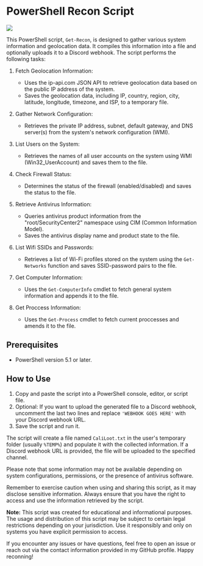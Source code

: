 # PowerShell Recon Script
![](https://img.shields.io/badge/-PowerShell-blue)

This PowerShell script, `Get-Recon`, is designed to gather various system information and geolocation data. It compiles this information into a file and optionally uploads it to a Discord webhook. The script performs the following tasks:

1. Fetch Geolocation Information:
   - Uses the ip-api.com JSON API to retrieve geolocation data based on the public IP address of the system.
   - Saves the geolocation data, including IP, country, region, city, latitude, longitude, timezone, and ISP, to a temporary file.

2. Gather Network Configuration:
   - Retrieves the private IP address, subnet, default gateway, and DNS server(s) from the system's network configuration (WMI).

3. List Users on the System:
   - Retrieves the names of all user accounts on the system using WMI (Win32_UserAccount) and saves them to the file.

4. Check Firewall Status:
   - Determines the status of the firewall (enabled/disabled) and saves the status to the file.

5. Retrieve Antivirus Information:
   - Queries antivirus product information from the "root/SecurityCenter2" namespace using CIM (Common Information Model).
   - Saves the antivirus display name and product state to the file.

6. List Wifi SSIDs and Passwords:
   - Retrieves a list of Wi-Fi profiles stored on the system using the `Get-Networks` function and saves SSID-password pairs to the file.

7. Get Computer Information:
   - Uses the `Get-ComputerInfo` cmdlet to fetch general system information and appends it to the file.

8. Get Proccess Information:
   - Uses the `Get-Process` cmdlet to fetch current proccesses and amends it to the file.

## Prerequisites
- PowerShell version 5.1 or later.

## How to Use

1. Copy and paste the script into a PowerShell console, editor, or script file.
2. Optional: If you want to upload the generated file to a Discord webhook, uncomment the last two lines and replace `'WEBHOOK GOES HERE'` with your Discord webhook URL.
3. Save the script and run it.

The script will create a file named `CaliLoot.txt` in the user's temporary folder (usually `%TEMP%`) and populate it with the collected information. If a Discord webhook URL is provided, the file will be uploaded to the specified channel.

Please note that some information may not be available depending on system configurations, permissions, or the presence of antivirus software.

Remember to exercise caution when using and sharing this script, as it may disclose sensitive information. Always ensure that you have the right to access and use the information retrieved by the script.

**Note:** This script was created for educational and informational purposes. The usage and distribution of this script may be subject to certain legal restrictions depending on your jurisdiction. Use it responsibly and only on systems you have explicit permission to access.

If you encounter any issues or have questions, feel free to open an issue or reach out via the contact information provided in my GitHub profile. Happy reconning!
